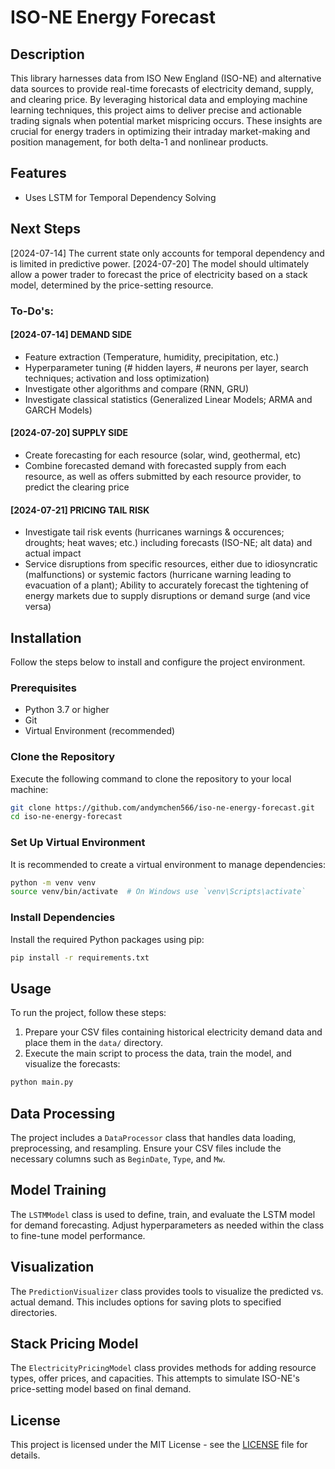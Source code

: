 # ISO-NE Energy Forecast

## Description
This library harnesses data from ISO New England (ISO-NE) and alternative data sources to provide real-time forecasts of electricity demand, supply, and clearing price. By leveraging historical data and employing machine learning techniques, this project aims to deliver precise and actionable trading signals when potential market mispricing occurs. These insights are crucial for energy traders in optimizing their intraday market-making and position management, for both delta-1 and nonlinear products. 

## Features
- Uses LSTM for Temporal Dependency Solving

## Next Steps
[2024-07-14] The current state only accounts for temporal dependency and is limited in predictive power. 
[2024-07-20] The model should ultimately allow a power trader to forecast the price of electricity based on a stack model, determined by the price-setting resource. 
### To-Do's: 
#### [2024-07-14] DEMAND SIDE
- Feature extraction (Temperature, humidity, precipitation, etc.)
- Hyperparameter tuning (# hidden layers, # neurons per layer, search techniques; activation and loss optimization)
- Investigate other algorithms and compare (RNN, GRU)
- Investigate classical statistics (Generalized Linear Models; ARMA and GARCH Models)

#### [2024-07-20] SUPPLY SIDE 
- Create forecasting for each resource (solar, wind, geothermal, etc)
- Combine forecasted demand with forecasted supply from each resource, as well as offers submitted by each resource provider, to predict the clearing price

#### [2024-07-21] PRICING TAIL RISK
- Investigate tail risk events (hurricanes warnings & occurences; droughts; heat waves; etc.) including forecasts (ISO-NE; alt data) and actual impact
- Service disruptions from specific resources, either due to idiosyncratic (malfunctions) or systemic factors (hurricane warning leading to evacuation of a plant); Ability to accurately forecast the tightening of energy markets due to supply disruptions or demand surge (and vice versa)


## Installation
Follow the steps below to install and configure the project environment.

### Prerequisites
- Python 3.7 or higher
- Git
- Virtual Environment (recommended)

### Clone the Repository
Execute the following command to clone the repository to your local machine:

```bash
git clone https://github.com/andymchen566/iso-ne-energy-forecast.git
cd iso-ne-energy-forecast
```

### Set Up Virtual Environment
It is recommended to create a virtual environment to manage dependencies:

```bash
python -m venv venv
source venv/bin/activate  # On Windows use `venv\Scripts\activate`
```

### Install Dependencies
Install the required Python packages using pip:

```bash
pip install -r requirements.txt
```

## Usage
To run the project, follow these steps:

1. Prepare your CSV files containing historical electricity demand data and place them in the `data/` directory.
2. Execute the main script to process the data, train the model, and visualize the forecasts:

```bash
python main.py
```

## Data Processing
The project includes a `DataProcessor` class that handles data loading, preprocessing, and resampling. Ensure your CSV files include the necessary columns such as `BeginDate`, `Type`, and `Mw`.

## Model Training
The `LSTMModel` class is used to define, train, and evaluate the LSTM model for demand forecasting. Adjust hyperparameters as needed within the class to fine-tune model performance.

## Visualization
The `PredictionVisualizer` class provides tools to visualize the predicted vs. actual demand. This includes options for saving plots to specified directories.

## Stack Pricing Model
The `ElectricityPricingModel` class provides methods for adding resource types, offer prices, and capacities. This attempts to simulate ISO-NE's price-setting model based on final demand. 

## License
This project is licensed under the MIT License - see the [LICENSE](LICENSE) file for details.
